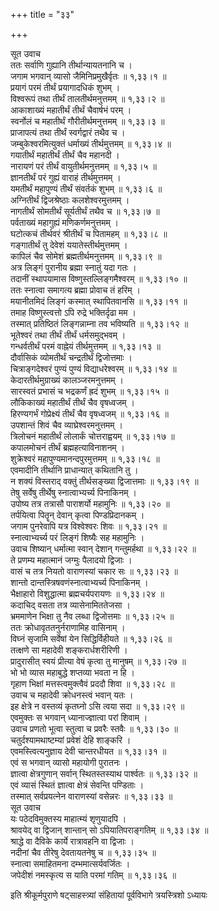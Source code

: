 +++
title = "३३"

+++

सूत उवाच  
ततः सर्वाणि गुह्यानि तीर्थान्यायतनानि च ।  
जगाम भगवान् व्यासो जैमिनिप्रमुखैर्वृतः ॥ १,३३।१ ॥  
प्रयागं परमं तीर्थं प्रयागादधिकं शुभम् ।  
विश्वरूपं तथा तीर्थं तालतीर्थमनुत्तमम् ॥ १,३३।२ ॥  
आकाशाख्यं महातीर्थं तीर्थं चैवार्षभं परम् ।  
स्वर्नोलं च महातीर्थं गौरीतीर्थमनुत्तमम् ॥ १,३३।३ ॥  
प्राजापत्यं तथा तीर्थं स्वर्गद्वारं तथैव च ।  
जम्बुकेश्वरमित्युक्तं धर्माख्यं तीर्थमुत्तमम् ॥ १,३३।४ ॥  
गयातीर्थं महातीर्थं तीर्थं चैव महानदी ।  
नारायणं परं तीर्थं वायुतीर्थमनुत्तमम् ॥ १,३३।५ ॥  
ज्ञानतीर्थं परं गुह्यं वाराहं तीर्थमुत्तमम् ।  
यमतीर्थं महापुण्यं तीर्थं संवर्तकं शुभम् ॥ १,३३।६ ॥  
अग्नितीर्थं द्विजश्रेष्ठाः कलशेश्वरमुत्तमम् ।  
नागतीर्थं सोमतीर्थं सूर्यतीर्थं तथैव च ॥ १,३३।७ ॥  
पर्वताख्यं महागुह्यं मणिकर्णमनुत्तमम् ।  
घटोत्कचं तीर्थवरं श्रीतीर्थं च पितामहम् ॥ १,३३।८ ॥  
गङ्गातीर्थं तु देवेशं ययातेस्तीर्थमुत्तमम् ।  
कापिलं चैव सोमेशं ब्रह्मतीर्थमनुत्तमम् ॥ १,३३।९ ॥  
अत्र लिङ्गं पुरानीय ब्रह्मा स्नातुं यदा गतः ।  
तदानीं स्थापयामास विष्णुस्तल्लिङ्गमैश्वरम् ॥ १,३३।१० ॥  
ततः स्नात्वा समागत्य ब्रह्मा प्रोवाच तं हरिम् ।  
मयानीतमिदं लिङ्गं कस्मात् स्थापितवानसि ॥ १,३३।११ ॥  
तमाह विष्णुस्त्वत्तो ऽपि रुद्रे भक्तिर्दृढा मम ।  
तस्मात् प्रतिष्ठितं लिङ्गन्नाम्ना तव भविष्यति ॥ १,३३।१२ ॥  
भूतेश्वरं तथा तीर्थं तीर्थं धर्मसमुद्भवम् ।  
गन्धर्वतीर्थं परमं वाह्नेयं तीर्थमुत्तमम् ॥ १,३३।१३ ॥  
दौर्वासिकं व्योमतीर्थं चन्द्रतीर्थं द्विजोत्तमाः ।  
चित्राङ्गदेश्वरं पुण्यं पुण्यं विद्याधरेश्वरम् ॥ १,३३।१४ ॥  
केदारतीर्थमुग्राख्यं कालञ्जरमनुत्तमम् ।  
सारस्वतं प्रभासं च भद्रकर्णं ह्रदं शुभम् ॥ १,३३।१५ ॥  
लौकिकाख्यं महातीर्थं तीर्थं चैव वृषध्वजम् ।  
हिरण्यगर्भं गोप्रेक्ष्यं तीर्थं चैव वृषध्वजम् ॥ १,३३।१६ ॥  
उपशान्तं शिवं चैव व्याघ्रेश्वरमनुत्तमम् ।  
त्रिलोचनं महातीर्थं लोलार्कं चोत्तराह्वयम् ॥ १,३३।१७ ॥  
कपालमोचनं तीर्थं ब्रह्महत्याविनाशनम् ।  
शुक्रेश्वरं महापुण्यमानन्दपुरमुत्तमम् ॥ १,३३।१८ ॥  
एवमादीनि तीर्थानि प्राधान्यात् कथितानि तु ।  
न शक्यं विस्तराद् वक्तुं तीर्थसङ्ख्या द्विजात्तमाः ॥ १,३३।१९ ॥  
तेषु सर्वेषु तीर्थेषु स्नात्वाभ्यर्च्य पिनाकिनम् ।  
उपोष्य तत्र तत्रासौ पाराशर्यो महामुनिः ॥ १,३३।२० ॥  
तर्पयित्वा पितॄन् देवान् कृत्वा पिण्डप्रिदानकम् ।  
जगाम पुनरेवापि यत्र विश्वेश्वरः शिवः ॥ १,३३।२१ ॥  
स्नात्वाभ्यर्च्य परं लिङ्गं शिष्यैः सह महामुनिः ।  
उवाच शिष्यान् धर्मात्मा स्वान् देशान् गन्तुमर्हथा ॥ १,३३।२२ ॥  
ते प्रणम्य महात्मानं जग्मुः पैलादयो द्विजाः ।  
वासं च तत्र नियतो वाराणस्यां चकार सः ॥ १,३३।२३ ॥  
शान्तो दान्तस्त्रिषवणंस्नात्वाभ्यर्च्य पिनाकिनम् ।  
भैक्षाहारो विशुद्धात्मा ब्रह्मचर्यपरायणः ॥ १,३३।२४ ॥  
कदाचिद् वसता तत्र व्यासेनामिततेजसा ।  
भ्रममाणेन भिक्षा तु नैव लब्धा द्विजोत्तमाः ॥ १,३३।२५ ॥  
ततः क्रोधावृततनुर्नराणामिह वासिनाम् ।  
विघ्नं सृजामि सर्वेषां येन सिद्धिर्विहीयते ॥ १,३३।२६ ॥  
तत्क्षणे सा महादेवी शङ्करार्धशरीरिणी ।  
प्रादुरासीत् स्वयं प्रीत्या वेषं कृत्वा तु मानुषम् ॥ १,३३।२७ ॥  
भो भो व्यास महाबुद्धे शप्तव्या भवता न हि ।  
गृहाण भिक्षां मत्तस्त्वमुक्त्वैवं प्रददौ शिवा ॥ १,३३।२८ ॥  
उवाच च महादेवी क्रोधनस्त्वं भवान् यतः ।  
इह क्षेत्रे न वस्तव्यं कृतघ्नो ऽसि त्वया सदा ॥ १,३३।२९ ॥  
एवमुक्तः स भगवान् ध्यानाज्ज्ञात्वा परां शिवाम् ।  
उवाच प्रणतो भूत्वा स्तुत्वा च प्रवरैः स्तवैः ॥ १,३३।३० ॥  
चतुर्दश्यामथाष्टम्यां प्रवेशं देहि शाङ्करि ।  
एवमस्त्वित्यनुज्ञाय देवी चान्तरधीयत ॥ १,३३।३१ ॥  
एवं स भगवान् व्यासो महायोगी पुरातनः ।  
ज्ञात्वा क्षेत्रगुणान् सर्वान् स्थितस्तस्याथ पार्श्वतः ॥ १,३३।३२ ॥  
एवं व्यासं स्थितं ज्ञात्वा क्षेत्रं सेवन्ति पण्डिताः ।  
तस्मात् सर्वप्रयत्नेन वाराणस्यां वसेन्नरः ॥ १,३३।३३ ॥  
सूत उवाच  
यः पठेदविमुक्तस्य माहात्म्यं शृणुयादपि ।  
श्रावयेद् वा द्विजान् शान्तान् सो ऽपियातिपराङ्गतिम् ॥ १,३३।३४ ॥  
श्राद्धे वा दैविके कार्ये रात्रावहनि वा द्विजाः ।  
नदीनां चैव तीरेषु देवतायतनेषु च ॥ १,३३।३५ ॥  
स्नात्वा समाहितमना दम्भमात्सर्यवर्जितः ।  
जपेदीशं नमस्कृत्य स याति परमां गतिम् ॥ १,३३।३६ ॥  
    
इति श्रीकूर्मपुराणे षट्साहस्त्र्यां संहितायां पूर्वविभागे त्रयस्त्रिशो ऽध्यायः
